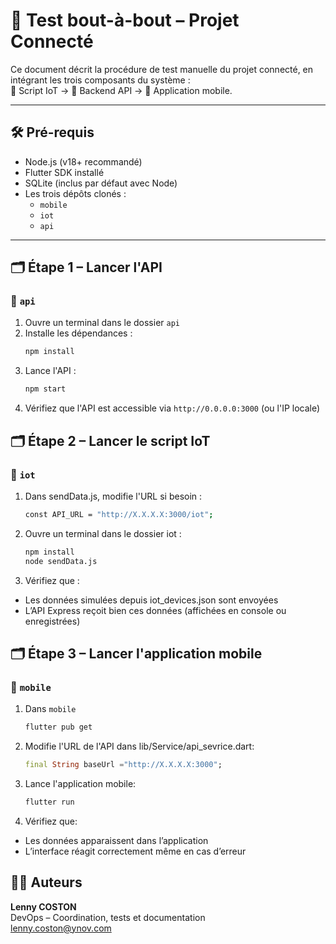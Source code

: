 # 🧪 Test bout-à-bout – Projet Connecté

Ce document décrit la procédure de test manuelle du projet connecté, en intégrant les trois composants du système :  
📡 Script IoT → 🔧 Backend API → 📱 Application mobile.

---

## 🛠️ Pré-requis

- Node.js (v18+ recommandé)
- Flutter SDK installé
- SQLite (inclus par défaut avec Node)
- Les trois dépôts clonés :
  - `mobile`
  - `iot`
  - `api`

---

## 🗂️ Étape 1 – Lancer l'API

### 🔧 `api`

1. Ouvre un terminal dans le dossier `api`
2. Installe les dépendances :
    ```bash
    npm install
    ````
3. Lance l'API :
    ```bash
    npm start
    ```
4. Vérifiez que l'API est accessible via `http://0.0.0.0:3000` (ou l'IP locale)

## 🗂️ Étape 2 – Lancer le script IoT

### 📡 `iot`

1. Dans sendData.js, modifie l'URL si besoin :
   ```bash
   const API_URL = "http://X.X.X.X:3000/iot";
   ```
2. Ouvre un terminal dans le dossier iot : 
   ```bash
   npm install
   node sendData.js
   ```
3. Vérifiez que : 
- Les données simulées depuis iot_devices.json sont envoyées
- L’API Express reçoit bien ces données (affichées en console ou enregistrées)

## 🗂️ Étape 3 – Lancer l'application mobile

### 📱 `mobile`

1. Dans `mobile`
    ```bash
    flutter pub get
    ```
2. Modifie l'URL de l'API dans lib/Service/api_sevrice.dart:
    ```dart	
    final String baseUrl ="http://X.X.X.X:3000";
    ```
3. Lance l'application mobile:
    ```bash
    flutter run 
    ```
4. Vérifiez que:
- Les données apparaissent dans l’application
- L’interface réagit correctement même en cas d’erreur

## 👨‍💻 Auteurs

**Lenny COSTON**  
DevOps – Coordination, tests et documentation  
lenny.coston@ynov.com


